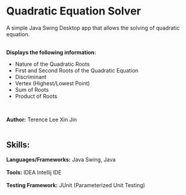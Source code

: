# Quadratic Equation Solver


A simple Java Swing Desktop app that allows the solving of quadratic equation.<br/><br/>

**Displays the following information:**<br/>
<ul>
    <li>Nature of the Quadratic Roots</li>
    <li>First and Second Roots of the Quadratic Equation</li>
    <li>Discriminant</li>
    <li>Vertex (Highest/Lowest Point)</li>
    <li>Sum of Roots</li>
    <li>Product of Roots</li>
</ul>

<br/>

**Author:** Terence Lee Xin Jin<br/><br/>



## Skills:
   **Languages/Frameworks:** Java Swing, Java<br/><br/>
   **Tools:** IDEA Intellij IDE<br/><br/>
   **Testing Framework:** JUnit (Parameterized Unit Testing)<br/><br/>
